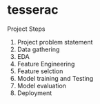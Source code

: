 # tesserac
Project Steps
1. Project problem statement
2. Data gathering
3. EDA
4. Feature Engineering
5. Feature selction
6. Model training and Testing
7. Model evaluation
8. Deployment
